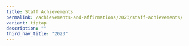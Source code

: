 ```yaml
---
title: Staff Achievements
permalink: /achievements-and-affirmations/2023/staff-achievements/
variant: tiptap
description: ""
third_nav_title: "2023"
---
```

